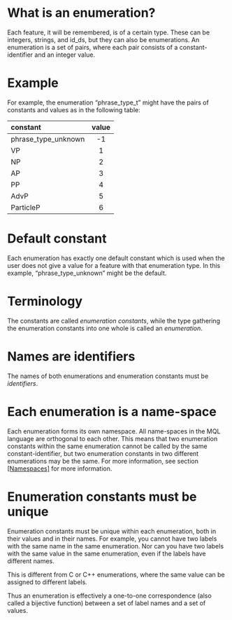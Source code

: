 # What is an enumeration?

Each feature, it will be remembered, is of a certain type. These can be
integers, strings, and id\_ds, but they can also be enumerations. An
enumeration is a set of pairs, where each pair consists of a
constant-identifier and an integer value.

# Example

For example, the enumeration “phrase\_type\_t” might have the pairs of
constants and values as in the following table:

| constant              | value |
| :-------------------- | :---: |
| phrase\_type\_unknown |  \-1  |
| VP                    |   1   |
| NP                    |   2   |
| AP                    |   3   |
| PP                    |   4   |
| AdvP                  |   5   |
| ParticleP             |   6   |

#  Default constant

Each enumeration has exactly one default constant which is used when the
user does not give a value for a feature with that enumeration type. In
this example, “phrase\_type\_unknown” might be the default.

#  Terminology

The constants are called *enumeration constants*, while the type
gathering the enumeration constants into one whole is called an
*enumeration*.

# Names are identifiers

The names of both enumerations and enumeration constants must be
*identifiers*.

# Each enumeration is a name-space

Each enumeration forms its own namespace. All name-spaces in the MQL
language are orthogonal to each other. This means that two enumeration
constants within the same enumeration cannot be called by the same
constant-identifier, but two enumeration constants in two different
enumerations may be the same. For more information, see section
[\[Namespaces\]](#Namespaces) for more information.

# Enumeration constants must be unique

Enumeration constants must be unique within each enumeration, both in
their values and in their names. For example, you cannot have two labels
with the same name in the same enumeration. Nor can you have two labels
with the same value in the same enumeration, even if the labels have
different names.

This is different from C or C++ enumerations, where the same value can
be assigned to different labels.

Thus an enumeration is effectively a one-to-one correspondence (also
called a bijective function) between a set of label names and a set of
values.
